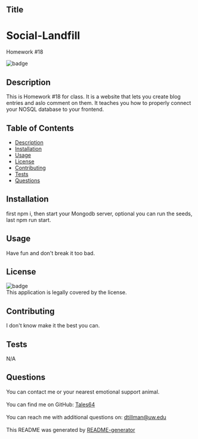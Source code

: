 ## Title
  # Social-Landfill
Homework #18
  
![badge](https://img.shields.io/badge/license--brightgreen)<br />

## Description
   This is Homework #18 for class. It is a website that lets you create blog entries and aslo comment on them. It teaches you how to properly connect your NOSQL database to your frontend. 
## Table of Contents
- [Description](#description)
- [Installation](#installation)
- [Usage](#usage)
- [License](#license)
- [Contributing](#contributing)
- [Tests](#tests)
- [Questions](#questions)
## Installation
   first npm i, then start your Mongodb server, optional you can run the seeds, last npm run start.
## Usage
   Have fun and don't break it too bad.
## License
![badge](https://img.shields.io/badge/license--brightgreen)
<br />
This application is legally covered by the  license. 
## Contributing
   I don't know make it the best you can.
## Tests
   N/A
## Questions
   You can contact me or your nearest emotional support animal.<br />
<br />
   You can find me on GitHub: [Tales64](https://github.com/Tales64)<br />
<br />
   You can reach me with additional questions on: dtillman@uw.edu<br /><br />
   This README was generated by [README-generator](https://github.com/Tales64/readme-generator)


